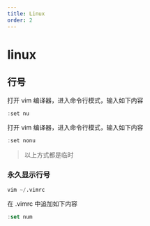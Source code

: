 ```yaml
---
title: Linux
order: 2
---
```


<!-- todo Linux -->

# linux



## 行号

打开 vim 编译器，进入命令行模式，输入如下内容

```v
:set nu
```

打开 vim 编译器，进入命令行模式，输入如下内容

```v
:set nonu
```

> 以上方式都是临时

### 永久显示行号

```v
vim ~/.vimrc
```

在 .vimrc 中追加如下内容

```js
:set num
```

